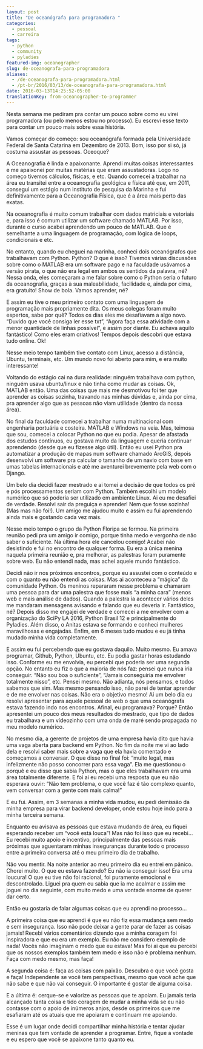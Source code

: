 ```yaml
---
layout: post
title: "De oceanógrafa para programadora "
categories:
  - pessoal
  - carreira
tags:
  - python
  - community 
  - pyladies
featured-img: oceanographer
slug: de-oceanografa-para-programadora
aliases: 
  - /de-oceanografa-para-programadora.html
  - /pt-br/2016/03/13/de-oceanografa-para-programadora.html
date: 2016-03-13T14:25:52-05:00
translationKey: from-oceanographer-to-programmer
---
```


Nesta semana me pediram pra contar um pouco sobre como eu virei programadora (ou pelo menos estou no processo). Eu escrevi esse texto para contar um pouco mais sobre essa história.
<!--more-->

Vamos começar do começo: sou oceanógrafa formada pela Universidade Federal de Santa Catarina em Dezembro de 2013. Bom, isso por si só, já costuma assustar as pessoas. Oceoque?

A Oceanografia é linda e apaixonante. Aprendi muitas coisas interessantes e me apaixonei por muitas matérias que eram assustadoras. Logo no começo tivemos cálculos, físicas, e etc. Quando comecei a trabalhar na área eu transitei entre a oceanografia geológica e física até que, em 2011, consegui um estágio num instituto de pesquisa da Marinha e fui definitivamente para a Oceanografia Física, que é a área mais perto das exatas.

Na oceanografia é muito comum trabalhar com dados matriciais e vetoriais e, para isso é comum utilizar um software chamado MATLAB. Por isso, durante o curso acabei aprendendo um pouco de MATLAB. Que é semelhante a uma linguagem de programação, com lógica de loops, condicionais e etc.

No entanto, quando eu cheguei na marinha, conheci dois oceanógrafos que trabalhavam com Python. Python? O que é isso? Tivemos várias discussões sobre como o MATLAB era um software pago e na faculdade usávamos a versão pirata, o que não era legal em ambos os sentidos da palavra, né? Nessa onda, eles começaram a me falar sobre como o Python seria o futuro da oceanografia, graças à sua maleabilidade, facilidade e, ainda por cima, era gratuito! Show de bola. Vamos aprender, né?

E assim eu tive o meu primeiro contato com uma linguagem de programação mais propriamente dita. Os meus colegas foram muito espertos, sabe por quê? Todos os dias eles me desafiavam a algo novo. “Duvido que você consiga ler esse txt”, “Agora faça essa atividade com a menor quantidade de linhas possível”, e assim por diante. Eu achava aquilo fantástico! Como eles eram criativos! Tempos depois descobri que estava tudo online. Ok!

Nesse meio tempo também tive contato com Linux, acesso a distância, Ubuntu, terminais, etc. Um mundo novo foi aberto para mim, e era muito interessante!

Voltando do estágio cai na dura realidade: ninguém trabalhava com python, ninguém usava ubuntu/linux e não tinha como mudar as coisas. Ok, MATLAB então. Uma das coisas que mais me desmotivou foi ter que aprender as coisas sozinha, travando nas minhas dúvidas e, ainda por cima, pra aprender algo que as pessoas não viam utilidade (dentro da nossa área).

No final da faculdade comecei a trabalhar numa multinacional com engenharia portuária e costeira. MATLAB e Windows na veia. Mas, teimosa que sou, comecei a colocar Python no que eu podia. Apesar de afastada dos estudos contínuos, eu gostava muito da linguagem e queria continuar aprendendo (desde que eu fizesse algo útil). Então eu usei Python pra automatizar a produção de mapas num software chamado ArcGIS, depois desenvolvi um software pra calcular o tamanho de um navio com base em umas tabelas internacionais e até me aventurei brevemente pela web com o Django.

Um belo dia decidi fazer mestrado e ai tomei a decisão de que todos os pré e pós processamentos seriam com Python. Também escolhi um modelo numérico que só poderia ser utilizado em ambiente Linux. Ai eu me desafiei de verdade. Resolvi sair da preguiça e aprender! Nem que fosse sozinha! (Mas mas não foi!). Um amigo me ajudou muito e assim eu fui aprendendo ainda mais e gostando cada vez mais.

Nesse meio tempo o grupo da Python Floripa se formou. Na primeira reunião pedi pra um amigo ir comigo, porque tinha medo e vergonha de não saber o suficiente. Na última hora ele cancelou comigo! Acabei não desistindo e fui no encontro de qualquer forma. Eu era a única menina naquela primeira reunião e, pra melhorar, as palestras foram puramente sobre web. Eu não entendi nada, mas achei aquele mundo fantástico.

Decidi não ir nos próximos encontros, porque eu assustei com o conteúdo e com o quanto eu não entendi as coisas. Mas ai aconteceu a “mágica” da comunidade Python. Os meninos repararam nesse problema e chamaram uma pessoa para dar uma palestra que fosse mais “a minha cara” (menos web e mais análise de dados). Quando a palestra ia acontecer vários deles me mandaram mensagens avisando e falando que eu deveria ir. Fantástico, né? Depois disso me engajei de verdade e comecei a me envolver com a organização do SciPy LA 2016, Python Brasil 12 e principalmente do Pyladies. Além disso, o Anitas estava se formando e conheci mulheres maravilhosas e engajadas. Enfim, em 6 meses tudo mudou e eu já tinha mudado minha vida completamente.

E assim eu fui percebendo que eu gostava daquilo. Muito mesmo. Eu amava programar, Github, Python, Ubuntu, etc. Eu podia gastar horas estudando isso. Conforme eu me envolvia, eu percebi que poderia ser uma segunda opção. No entanto eu fiz o que a maioria de nós faz: pensei que nunca iria conseguir. “Não sou boa o suficiente”, “Jamais conseguiria me envolver totalmente nisso”, etc. Pensei mesmo. Não adianta, nós pensamos, e todos sabemos que sim. Mas mesmo pensando isso, não parei de tentar aprender e de me envolver nas coisas. Não era o objetivo mesmo! Ai um belo dia eu resolvi apresentar para aquele pessoal de web o que uma oceanógrafa estava fazendo indo nos encontros. Afinal, eu programava? Porque? Então apresentei um pouco dos meus resultados do mestrado, que tipo de dados eu trabalhava e um vídeozinho com uma onda de maré sendo propagada no meu modelo numérico.

No mesmo dia, a gerente de projetos de uma empresa havia dito que havia uma vaga aberta para backend em Python. No fim da noite me vi ao lado dela e resolvi saber mais sobre a vaga que ela havia comentado e começamos a conversar. O que disse no final foi: “muito legal, mas infelizmente não posso concorrer para essa vaga”. Ela me questionou o porquê e eu disse que sabia Python, mas o que eles trabalhavam era uma área totalmente diferente. E foi ai eu recebi uma resposta que eu não esperava ouvir: “Não tem problema, o que você faz é tão complexo quanto, vem conversar com a gente com mais calma!”

E eu fui. Assim, em 3 semanas a minha vida mudou, eu pedi demissão da minha empresa para virar backend developer, onde estou hoje indo para a minha terceira semana.

Enquanto eu avisava as pessoas que estava mudando de área, eu fiquei esperando receber um “você está louca”! Mas não foi isso que eu recebi… Eu recebi muito apoio e incentivo, principalmente das pessoas mais próximas que aguentaram minhas inseguranças durante todo o processo entre a primeira conversa até o meu primeiro dia de trabalho.

Não vou mentir. Na noite anterior ao meu primeiro dia eu entrei em pânico. Chorei muito. O que eu estava fazendo? Eu não ia conseguir isso! Era uma loucura! O que eu tive não foi racional, foi puramente emocional e descontrolado. Liguei pra quem eu sabia que ia me acalmar e assim me joguei no dia seguinte, com muito medo e uma vontade enorme de querer dar certo.

Então eu gostaria de falar algumas coisas que eu aprendi no processo…

A primeira coisa que eu aprendi é que eu não fiz essa mudança sem medo e sem insegurança. Isso não pode deixar a gente parar de fazer as coisas jamais! Recebi vários comentários dizendo que a minha coragem foi inspiradora e que eu era um exemplo. Eu não me considero exemplo de nada! Vocês não imaginam o medo que eu estava! Mas foi ai que eu percebi que os nossos exemplos também tem medo e isso não é problema nenhum. Faça com medo mesmo, mas faça!

A segunda coisa é: faça as coisas com paixão. Descubra o que você gosta e faça! Independente se você tem perspectivas, mesmo que você ache que não sabe e que não vai conseguir. O importante é gostar de alguma coisa.

E a última é: cerque-se e valorize as pessoas que te apoiam. Eu jamais teria alcançado tanta coisa e tido coragem de mudar a minha vida se eu não contasse com o apoio de inúmeros anjos, desde os primeiros que me esafiaram até os atuais que me apoiaram e continuam me apoiando.

Esse é um lugar onde decidi compartilhar minha história e tentar ajudar meninas que tem vontade de aprender a programar. Entre, fique a vontade e eu espero que você se apaixone tanto quanto eu.
